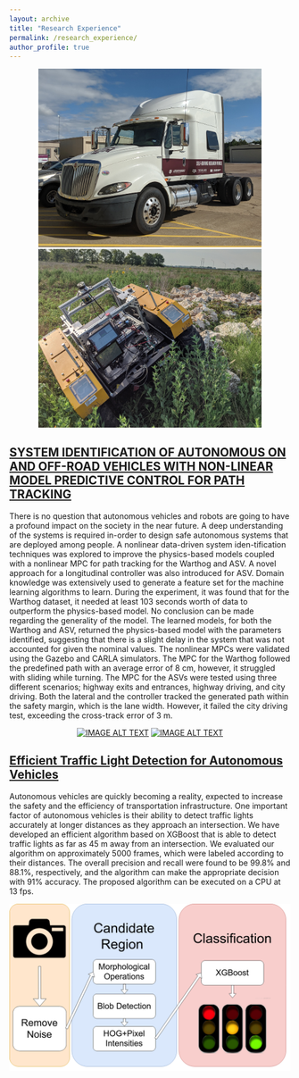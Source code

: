 ```yaml
---
layout: archive
title: "Research Experience"
permalink: /research_experience/
author_profile: true
---
```


<span style="display:block;text-align:center"><img src = "/images/truck.jpg" width ="400" /> <img src = "/images/ddr.jpg" width ="400" /> </span>

## [SYSTEM IDENTIFICATION OF AUTONOMOUS ON AND OFF-ROAD VEHICLES WITH NON-LINEAR MODEL PREDICTIVE CONTROL FOR PATH TRACKING](/files/KARKOUB-THESIS-2021.pdf)

There is no question that autonomous vehicles and robots are going to have a profound impact on the society in the near future. A deep understanding of the systems is required in-order to design safe autonomous systems that are deployed among people. A nonlinear data-driven system iden-tification techniques was explored to improve the physics-based models coupled with a nonlinear MPC for path tracking for the Warthog and ASV. A novel approach for a longitudinal controller was also introduced for ASV. Domain knowledge was extensively used to generate a feature set for the machine learning algorithms to learn. During the experiment, it was found that for the Warthog dataset, it needed at least 103 seconds worth of data to outperform the physics-based model. No conclusion can be made regarding the generality of the model. The learned models, for both the Warthog and ASV, returned the physics-based model with the parameters identified, suggesting that there is a slight delay in the system that was not accounted for given the nominal values. The nonlinear MPCs were validated using the Gazebo and CARLA simulators. The MPC for the Warthog followed the predefined path with an average error of 8 cm, however, it struggled with sliding while turning. The MPC for the ASVs were tested using three different scenarios; highway exits and entrances, highway driving, and city driving. Both the lateral and the controller tracked the generated path within the safety margin, which is the lane width. However, it failed the city driving test, exceeding the cross-track error of 3 m.

<span style="display:block;text-align:center">[![IMAGE ALT TEXT](http://img.youtube.com/vi/8lQ_X2vMhOo/0.jpg)](http://www.youtube.com/watch?v=8lQ_X2vMhOo "Tesla at Exits Sim") [![IMAGE ALT TEXT](http://img.youtube.com/vi/dORc1rVnBLw/0.jpg)](http://www.youtube.com/watch?v=dORc1rVnBLw "Warthog path following")</span>

## [Efficient Traffic Light Detection for Autonomous Vehicles](/files/Efficient_Traffic_Light_Detection_for_Autonomous_Vehicles.pdf)

Autonomous vehicles are quickly becoming a reality, expected to increase the safety and the efficiency of transportation infrastructure. One important factor of autonomous vehicles is their ability to detect traffic lights accurately at longer distances as they approach an intersection. We have developed an efficient algorithm based on XGBoost that is able to detect traffic lights as far as 45 m away from an intersection. We evaluated our algorithm on approximately 5000 frames, which were labeled according to their distances. The overall precision and recall were found to be 99.8% and 88.1%, respectively, and the algorithm can make the appropriate decision with 91% accuracy. The proposed algorithm can be executed on a CPU at 13 fps.

<p align="center">
  <img src="/images/tl_detection_arch.png" width=750>
</p>
